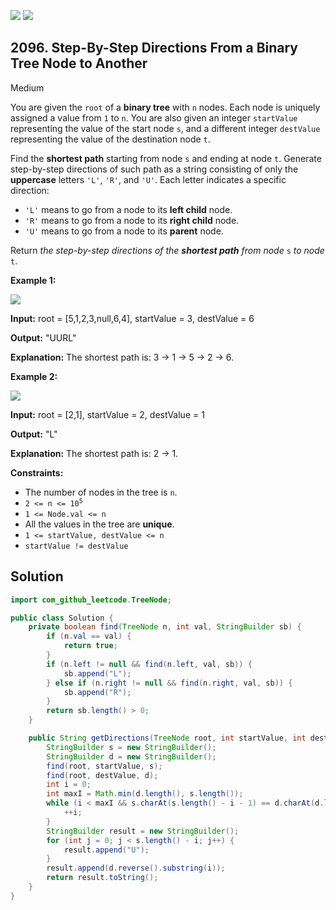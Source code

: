 [![](https://img.shields.io/github/stars/javadev/LeetCode-in-Java?label=Stars&style=flat-square)](https://github.com/javadev/LeetCode-in-Java)
[![](https://img.shields.io/github/forks/javadev/LeetCode-in-Java?label=Fork%20me%20on%20GitHub%20&style=flat-square)](https://github.com/javadev/LeetCode-in-Java/fork)

## 2096\. Step-By-Step Directions From a Binary Tree Node to Another

Medium

You are given the `root` of a **binary tree** with `n` nodes. Each node is uniquely assigned a value from `1` to `n`. You are also given an integer `startValue` representing the value of the start node `s`, and a different integer `destValue` representing the value of the destination node `t`.

Find the **shortest path** starting from node `s` and ending at node `t`. Generate step-by-step directions of such path as a string consisting of only the **uppercase** letters `'L'`, `'R'`, and `'U'`. Each letter indicates a specific direction:

*   `'L'` means to go from a node to its **left child** node.
*   `'R'` means to go from a node to its **right child** node.
*   `'U'` means to go from a node to its **parent** node.

Return _the step-by-step directions of the **shortest path** from node_ `s` _to node_ `t`.

**Example 1:**

![](https://assets.leetcode.com/uploads/2021/11/15/eg1.png)

**Input:** root = [5,1,2,3,null,6,4], startValue = 3, destValue = 6

**Output:** "UURL"

**Explanation:** The shortest path is: 3 → 1 → 5 → 2 → 6. 

**Example 2:**

![](https://assets.leetcode.com/uploads/2021/11/15/eg2.png)

**Input:** root = [2,1], startValue = 2, destValue = 1

**Output:** "L"

**Explanation:** The shortest path is: 2 → 1. 

**Constraints:**

*   The number of nodes in the tree is `n`.
*   <code>2 <= n <= 10<sup>5</sup></code>
*   `1 <= Node.val <= n`
*   All the values in the tree are **unique**.
*   `1 <= startValue, destValue <= n`
*   `startValue != destValue`

## Solution

```java
import com_github_leetcode.TreeNode;

public class Solution {
    private boolean find(TreeNode n, int val, StringBuilder sb) {
        if (n.val == val) {
            return true;
        }
        if (n.left != null && find(n.left, val, sb)) {
            sb.append("L");
        } else if (n.right != null && find(n.right, val, sb)) {
            sb.append("R");
        }
        return sb.length() > 0;
    }

    public String getDirections(TreeNode root, int startValue, int destValue) {
        StringBuilder s = new StringBuilder();
        StringBuilder d = new StringBuilder();
        find(root, startValue, s);
        find(root, destValue, d);
        int i = 0;
        int maxI = Math.min(d.length(), s.length());
        while (i < maxI && s.charAt(s.length() - i - 1) == d.charAt(d.length() - i - 1)) {
            ++i;
        }
        StringBuilder result = new StringBuilder();
        for (int j = 0; j < s.length() - i; j++) {
            result.append("U");
        }
        result.append(d.reverse().substring(i));
        return result.toString();
    }
}
```